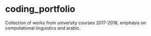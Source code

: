 # coding_portfolio
Collection of works from university courses 2017-2018, emphasis on computational linguistics and arabic. 
